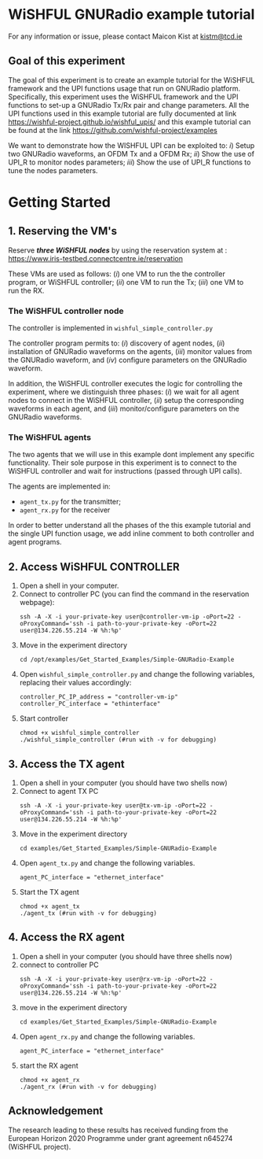 # WiSHFUL GNURadio example tutorial

For any information or issue, please contact Maicon Kist at kistm@tcd.ie

## Goal of this experiment

The goal of this experiment is to create an example tutorial for the WiSHFUL framework and the UPI functions usage that
run on GNURadio platform.
Specifically, this experiment uses the WiSHFUL framework and the UPI functions to set-up a GNURadio Tx/Rx pair and change parameters. All the UPI functions used in this example tutorial are fully documented at link https://wishful-project.github.io/wishful_upis/ and this example tutorial can be found at the link https://github.com/wishful-project/examples

We want to demonstrate how the WISHFUL UPI can be exploited to:
*i*) Setup two GNURadio waveforms, an OFDM Tx and a OFDM Rx;
*ii*) Show the use of UPI_R to monitor nodes parameters;
*iii*) Show the use of UPI_R functions to tune the nodes parameters.

# Getting Started

## 1. Reserving the VM's

Reserve ***three WiSHFUL nodes*** by using the reservation system at : https://www.iris-testbed.connectcentre.ie/reservation

These VMs are used as follows:
(*i*) one VM to run the the controller program, or WiSHFUL controller;
(*ii*) one VM to run the Tx;
(*iii*) one VM to run the RX.

### The WiSHFUL controller node

The controller is implemented in ```wishful_simple_controller.py```

The controller program permits to: (*i*) discovery of agent nodes, (*ii*) installation of GNURadio waveforms on the agents, (*iii*) monitor values from the GNURadio waveform, and (*iv*) configure parameters on the GNURadio waveform.

In addition, the WiSHFUL controller executes the logic
for controlling the experiment, where we distinguish three phases: (*i*) we wait for all agent nodes to connect in the WiSHFUL controller, (*ii*) setup the corresponding waveforms in each agent, and (*iii*) monitor/configure parameters on the GNURadio waveforms.

### The WiSHFUL agents

The two agents that we will use in this example dont implement any specific functionality. Their sole purpose in this experiment is to connect to the WiSHFUL controller and wait for instructions (passed through UPI calls).

The agents are implemented in:
- ```agent_tx.py``` for the transmitter;
- ```agent_rx.py``` for the receiver

In order to better understand all the phases of the this example tutorial and the single UPI function usage, we add
inline comment to both controller and agent programs.

## 2. Access WiSHFUL CONTROLLER
1. Open a shell in your computer.
2. Connect to controller PC (you can find the command in the reservation webpage):
    ```
    ssh -A -X -i your-private-key user@controller-vm-ip -oPort=22 -oProxyCommand='ssh -i path-to-your-private-key -oPort=22 user@134.226.55.214 -W %h:%p'
   ```
3. Move in the experiment directory
    ```
    cd /opt/examples/Get_Started_Examples/Simple-GNURadio-Example
    ```
4. Open ```wishful_simple_controller.py``` and change the following variables, replacing their values accordingly:
    ```
    controller_PC_IP_address = "controller-vm-ip" 
    controller_PC_interface = "ethinterface"
    ```
5. Start controller
    ```
    chmod +x wishful_simple_controller
    ./wishful_simple_controller (#run with -v for debugging)
    ```

## 3. Access the TX agent
1. Open a shell in your computer (you should have two shells now)
2. Connect to agent TX PC
    ```
    ssh -A -X -i your-private-key user@tx-vm-ip -oPort=22 -oProxyCommand='ssh -i path-to-your-private-key -oPort=22 user@134.226.55.214 -W %h:%p'
   ```
3. Move in the experiment directory
    ```
    cd examples/Get_Started_Examples/Simple-GNURadio-Example
    ```
4. Open ```agent_tx.py``` and change the following variables.
    ```
    agent_PC_interface = "ethernet_interface"
    ```
5. Start the TX agent
    ```
    chmod +x agent_tx
    ./agent_tx (#run with -v for debugging)
    ```
    
## 4. Access the RX agent
1. Open a shell in your computer (you should have three shells now)
2. connect to controller PC 
    ```
    ssh -A -X -i your-private-key user@rx-vm-ip -oPort=22 -oProxyCommand='ssh -i path-to-your-private-key -oPort=22 user@134.226.55.214 -W %h:%p'
   ```
3. move in the experiment directory
    ```
    cd examples/Get_Started_Examples/Simple-GNURadio-Example
    ```
4. Open ```agent_rx.py``` and change the following variables.
    ```
    agent_PC_interface = "ethernet_interface"
    ```
5. start the RX agent
    ```
    chmod +x agent_rx
    ./agent_rx (#run with -v for debugging)
    ```

## Acknowledgement
The research leading to these results has received funding from the European Horizon 2020 Programme under grant agreement n645274 (WiSHFUL project).

